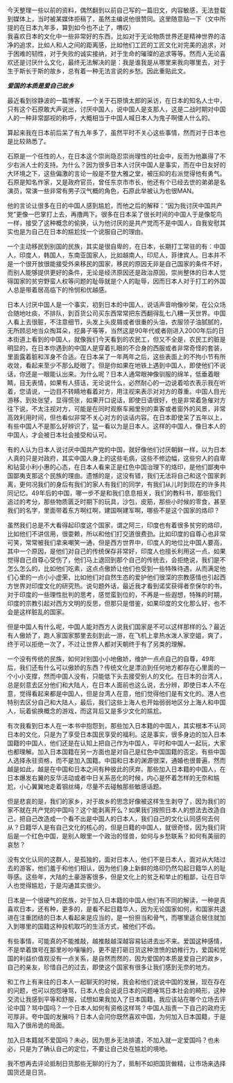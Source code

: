 今天整理一些以前的资料，偶然翻到以前自己写的一篇旧文，内容敏感，无法登载到媒体上，当时被某媒体拒稿了，虽然主编说他很赞同。这里随意贴一下（文中所提的在日本九年多，算到如今也不止了，喟叹）  
我喜欢日本的文化中一些非常好的东西，比如对于无论物质世界还是精神世界的洁净的追求，比如人和人之间的距离感，比如他们工匠的工匠文化对完美的追求，对于困难的韧性，对于失败的诚实接纳，对于生命的璀璨的追求等等。然而人无论喜欢还是讨厌什么文化，最终无法解决的是：我是谁我是从哪里来我向哪里去，对于生于斯长于斯的故乡，总有着一种无法言说的乡愁。因此重贴此文。    

***爱国的本质是爱自己故乡***  

最近看到徐静波的一篇博客，一个关于石原慎太郎的采访，在日本的知名人士中，只有这个石原敢大声说出，讨厌中国人，说中国人是支那人，这是二战时期对中国人的一种非常鄙视的称呼，大概相当于中国人喊日本人为鬼子啊倭人什么的。  

算起来我在日本前后呆了有九年多了，虽然平时不关心这些事情，然而对于日本也是比较熟悉了。    


石原是一个任性的人，在日本这个崇尚隐忍崇尚理性的社会中，反而为他赢得了不少右派人士的支持。为什么？因为很多日本人讨厌中国人是事实，而在中日友好的大环境之下，这些偏激的言论一般是不登大雅之堂，被压抑的右派觉得他有勇气。石原是知名作家，又是政府官员，曾任东京市市长，他还有个已经去世的弟弟是名演员，常演一些非常有男子汉气概的角色，石原此举被认为也很MAN。   

他的言论让很多在日的中国人感到尴尬，而他之后的解释：“因为我讨厌中国共产党”更像一巴掌打上去，再撸两下。很多在日本呆了很长时间的中国人于是像鸵鸟一样，接受了这种概念的偷换，认为他讨厌的是共产党而不是中国人，自我安慰其实也是为自己在日本的尴尬找一个说服自己的理由。   

一个主动移民到别国的民族，其实是很自卑的，在日本，长期打工常驻的有：中国人，印度人，韩国人，东南亚国家人，比如越南人，印尼人，菲律宾人。日本并不是一个很开放很能接受外来移民的国家，移民的原因无非是自己国家的条件不好，而别人能够提供更好的条件，无论是经济原因还是政治原因，崇尚整体的日本人觉得国家的贫穷野蛮人权等问题的耻辱就是个人的耻辱，因而日本人对于打工的外国人总是带着居高临下的怜悯和优越感。   

日本人讨厌中国人是一个事实，初到日本的中国人，说话声音响像吵架，在公众场合随地吐痰，不排队，到百货公司买东西常常把东西翻得乱七八糟一天世界。中国人看上去很脏，不注意细节，头发上头皮屑或者很重的头油，衣服领子油腻腻的，无所顾忌地当众掏耳朵，挖鼻子等等，当然这是90年代或者刚进入2000年后的日本街道上看到的中国人，就像我们今天看到的农民工，但又不全是，农民工的脏是明显的，在日本你遇到的中国人是穿着扎眼的不合身的西服或者非常奇怪的套装，里面露着脏和浑身不合适。在日本呆了一年两年之后，这些表面上的不拘小节有所收敛，看起来至少不那么眨眼了。但是你如果在地铁上遇到中国人，即使他们不说话，你还是一眼能认出来。为什么呢？日本人通常眼神像驯服的绵羊，低垂着眼睛，目无表情，如果有人搭话，无论说什么，必然耐心的一边说着哈衣表示我在听着，您请说，一边目不转睛地看着对方，用注视来表示对对方的尊重。中国人目光游移，到处张望，显得慌张，如果开口说话，即使日语很好，也是非常着急催对方往下说，不太注视对方，可能是在同时观察车厢里别的乘客或者窗外的风景，非常高效利用时间，但也看似非常不关心对方的谈话内容。在日本即使呆了五年以上，有些中国人不是那么好辨识了，猛一看以为是日本人。这样的中国人，像日本人的中国人，才会被日本社会接受和认可。   

有的人认为日本人说讨厌中国共产党的中国，就好像他们讨厌朝鲜一样，以为日本人真的只是对政府，其实中国人身上的这些毛病，这些不修边幅，这些穷人的自卑和钻营小利小惠的心态，在日本人看来正是红色中国治理下的烙印，是他们鄙夷中国鄙夷支那这个民族的理由。遗憾的是，这没有错，我们无法将自己和这个国家剥离，更何况我们的身后有我们的家人有我们的同学，有我们从儿时到现在的许多共同记忆。49年后的中国，哪一步不是和我们息息相关，我们的教科书，那些我们追过的考分，那些物质匮乏时期下的玩具，沙包，皮筋，那些小时候的零食，甚至我们的名字，里面带着东方啊红啊，建国啊建军啊，哪些不是这个国家的烙印？   

虽然我们总是不大看得起印度这个国家，谓之阿三，印度也有着很多贫穷的烙印，比如他们不讲信用，很耍赖，所以和他们打交道很费劲。比如印度的自尊心也非常可笑，常常被我们拿来嘲笑一通，但是西方世界中，印度人的地位比中国人要高，其中一个原因，是他们对自己的传统保存非常好，印度人也擅长利用这一点，如果觉得自己自尊心受伤了，他们马上退回到那个自己的传统去，会拒绝说，我们是不怎么怎么的，比如他们吃素，这点点傲娇让他们也受到一些特殊待遇，从而满足他们心里的一点小小虚荣，比如他们对自然生态的爱护他们很深的宗教感情也引起西方世界对印度文化的研究热。说句题外话，最近我才看到诺奖获得者奈保尔的书，对于印度的一些理性批判的思考，感觉蛮到位的，不再是一些遐想，特殊的时期，印度的宗教引起对西方文明的反思，但那只是借鉴，如果印度的文化那么好，也不会是这样脏乱的国家。  

但是中国人有什么呢，中国人能对西方人说我们国家是不可以这样那样的么？最近有人傲娇了，跑人家国家那里去刻到此一游，在飞机上拿热水泼人家空姐，爽了，终于可以拒绝一次了，不过让世界人都对天朝终于有了另类的理解。  

一个没有传统的民族，如何对别国小小地傲娇，维护一点点自己的自尊，49年后，我们还有什么可以傲娇的东西？传统文化是漂泊到任何地方都存在心里面的一个小小支撑，然而中国人没有，只能低下头去接受别人的文化。在日本的台湾人，总是刻意去区分他们和大陆人，在日本人面前也这么说，去分辨，即使日本人不在意，觉得看起来都是中国人，但是台湾人在意，他们觉得他们是有文化的。港人也特别去区分自己和大陆人，最后，我们这些上海人也开始弱弱地区分上海人和中国人，玩着偷换概念的游戏，而这背后又是多少文化的尴尬。   

有次我看到日本人在一本书中抱怨到，那些加入日本籍的中国人，其实根本不认同日本的文化，只是为了享受日本国民享受的福利。这是事实，很多身边的加入日本国籍的中国人，他们还是在认知上把自己作为中国人，平时和中国人一起玩，大家也都理解。加入日本国籍在另一方面也是对自己是红色中国国籍的否定。有些中国人选择永驻资格，而不是加入国籍。中国和日本的渊源很深，通婚也很普遍，然而越是如此，越是在中国和日本之间有种彼此的厌弃。那些加入日本籍的中国人，在日本爆发右翼的反华活动或者中日关系恶化的时候，内心是怀着怎样的无奈和尴尬，小心翼翼地走着钢丝绳，尽量不去碰触那些敏感话题。   

但是悲哀的是，我们的家乡，对于故乡的思念好像被这样生生剥夺了，因为我们的家不就在共产党的中国吗？这个能剥离开么？如果我们按照日本人的想法去改造自己，把自己改造成一个看不出是中国人的日本人，我们自己的文化认同感何去何从？日籍华人是有自己文化的核心的，但是日籍的中国人，就很奇怪，因为我们背后是一个红色中国，是别人眼里一个政治的怪兽，如何与乡愁联系？如何有美丽的哀愁？   

没有文化认同的这群人，是孤独的，面对日本人，他们不是日本人，面对从大陆过去的游客，他们羞于和他们相认，因为他们身上新鲜的烙印仍然勾起日籍华人的耻辱感。这些年，大陆的土豪游客很多，但是文化上的贫乏和举止的粗鄙，让在日华人也觉得尴尬，于是沟通其实很少。   

日本是一个很硬气的民族，对于加入日本籍的中国人他们有不同的解读，一种是真喜欢日本，还有种，更多的，是看不起日籍华人，因为无论国家如何，和国家共退进在注重团结的日本人看起来是应当的，是一份担当和骨气，而哪里适合居住就加入到哪里的国籍这种投机取巧的生活方式，被他们不齿。   

有些事情，可能真的不能推敲，越推敲越深越容易钻进去出不来。爱国这种感情，不是举着旗号在那里吵吵嚷嚷的，更不是打砸日货这种泄愤的幼稚行为，爱国和党国的利益价值观没有一点关系，是自然而然的，因为爱国的本质是爱自己的故乡，自己的亲友，珍惜自己的过去，即使这个国家有很多让我们感到无奈的地方。

和工作上有来往的日本人一起聊天的时候，我会和他们说说中国的发展，现在存在的问题，也可以抱怨唾骂，日本人也会说说日本的问题唾骂日本社会的畸形，这种交流让我感到平等和舒服，试想如果我加入了日本国籍，我应该站在哪个立场去评论中国？骂中国吗？一个日本人如何有资格这样骂？中国人指责一下自己的政府无可厚非。夸中国的发展吗？日本人会问你既然喜欢中国，为何加入日本国籍，于是陷入了很吊诡的局面。   

加入日本籍就不爱国吗？未必，因为思乡无法排遣，不加入就一定爱国吗？也未必，只是为了确认自己的定位，不要让自己处在尴尬的境地。  


我不想再去评论抵制日货那些无聊的行为了，抵制不如把国货做精，让市场来选择国货还是日货。   
